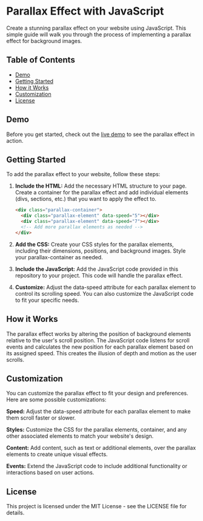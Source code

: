 # Parallax Effect with JavaScript

Create a stunning parallax effect on your website using JavaScript. This simple guide will walk you through the process of implementing a parallax effect for background images.

## Table of Contents

- [Demo](#demo)
- [Getting Started](#getting-started)
- [How it Works](#how-it-works)
- [Customization](#customization)
- [License](#license)

## Demo

Before you get started, check out the [live demo](https://srinathsree66.github.io/Js-parallax-effect/) to see the parallax effect in action.

## Getting Started

To add the parallax effect to your website, follow these steps:

1. **Include the HTML:** Add the necessary HTML structure to your page. Create a container for the parallax effect and add individual elements (divs, sections, etc.) that you want to apply the effect to.

   ```html
   <div class="parallax-container">
     <div class="parallax-element" data-speed="5"></div>
     <div class="parallax-element" data-speed="7"></div>
     <!-- Add more parallax elements as needed -->
   </div>
2. **Add the CSS:** Create your CSS styles for the parallax elements, including their dimensions, positions, and background images. Style your parallax-container as needed.

3. **Include the JavaScript:** Add the JavaScript code provided in this repository to your project. This code will handle the parallax effect.

4. **Customize:** Adjust the data-speed attribute for each parallax element to control its scrolling speed. You can also customize the JavaScript code to fit your specific needs.

## How it Works
The parallax effect works by altering the position of background elements relative to the user's scroll position. The JavaScript code listens for scroll events and calculates the new position for each parallax element based on its assigned speed. This creates the illusion of depth and motion as the user scrolls.

## Customization
You can customize the parallax effect to fit your design and preferences. Here are some possible customizations:

**Speed:** Adjust the data-speed attribute for each parallax element to make them scroll faster or slower.

**Styles:** Customize the CSS for the parallax elements, container, and any other associated elements to match your website's design.

**Content:** Add content, such as text or additional elements, over the parallax elements to create unique visual effects.

**Events:** Extend the JavaScript code to include additional functionality or interactions based on user actions.

## License
This project is licensed under the MIT License - see the LICENSE file for details.



